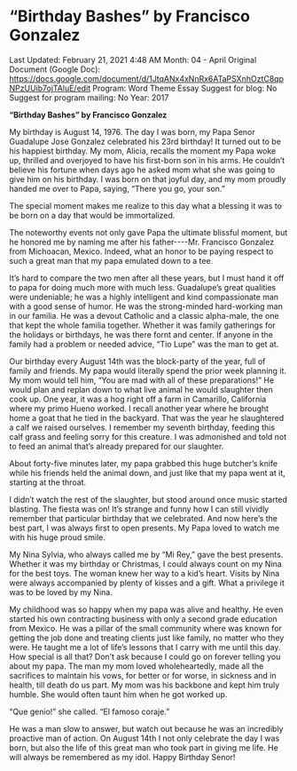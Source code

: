 # “Birthday Bashes” by Francisco Gonzalez

Last Updated: February 21, 2021 4:48 AM
Month: 04 - April
Original Document (Google Doc): https://docs.google.com/document/d/1JtqANx4xNnRx6ATaPSXnhOztC8qpNPzUUib7ojTAluE/edit
Program: Word Theme Essay
Suggest for blog: No
Suggest for program mailing: No
Year: 2017

**“Birthday Bashes” by Francisco Gonzalez**

My birthday is August 14, 1976. The day I was born, my Papa Senor Guadalupe Jose Gonzalez celebrated his 23rd birthday! It turned out to be his happiest birthday. My mom, Alicia, recalls the moment my Papa woke up, thrilled and overjoyed to have his first-born son in his arms. He couldn’t believe his fortune when days ago he asked mom what she was going to give him on his birthday. I was born on that joyful day, and my mom proudly handed me over to Papa, saying, “There you go, your son.”

The special moment makes me realize to this day what a blessing it was to be born on a day that would be immortalized.

The noteworthy events not only gave Papa the ultimate blissful moment, but he honored me by naming me after his father----Mr. Francisco Gonzalez from Michoacan, Mexico. Indeed, what an honor to be paying respect to such a great man that my papa emulated down to a tee.

It’s hard to compare the two men after all these years, but I must hand it off to papa for doing much more with much less. Guadalupe’s great qualities were undeniable; he was a highly intelligent and kind compassionate man with a good sense of humor. He was the strong-minded hard-working man in our familia. He was a devout Catholic and a classic alpha-male, the one that kept the whole familia together. Whether it was family gatherings for the holidays or birthdays, he was there fornt and center. If anyone in the family had a problem or needed advice, “Tio Lupe” was the man to get at.

Our birthday every August 14th was the block-party of the year, full of family and friends. My papa would literally spend the prior week planning it. My mom would tell him, “You are mad with all of these preparations!” He would plan and replan down to what live animal he would slaughter then cook up. One year, it was a hog right off a farm in Camarillo, California where my primo Hueno worked. I recall another year where he brought home a goat that he tied in the backyard. That was the year he slaughtered a calf we raised ourselves. I remember my seventh birthday, feeding this calf grass and feeling sorry for this creature. I was admonished and told not to feed an animal that’s already prepared for our slaughter.

About forty-five minutes later, my papa grabbed this huge butcher’s knife while his friends held the animal down, and just like that my papa went at it, starting at the throat.

I didn’t watch the rest of the slaughter, but stood around once music started blasting. The fiesta was on! It’s strange and funny how I can still vividly remember that particular birthday that we celebrated. And now here’s the best part, I was always first to open presents. My Papa loved to watch me with his huge proud smile.

My Nina Sylvia, who always called me by “Mi Rey,” gave the best presents. Whether it was my birthday or Christmas, I could always count on my Nina for the best toys. The woman knew her way to a kid’s heart. Visits by Nina were always accompanied by plenty of kisses and a gift. What a privilege it was to be loved by my Nina.

My childhood was so happy when my papa was alive and healthy. He even started his own contracting business with only a second grade education from Mexico. He was a pillar of the small community where was known for getting the job done and treating clients just like family, no matter who they were. He taught me a lot of life’s lessons that I carry with me until this day. How special is all that? Don’t ask because I could go on forever telling you about my papa. The man my mom loved wholeheartedly, made all the sacrifices to maintain his vows, for better or for worse, in sickness and in health, till death do us part. My mom was his backbone and kept him truly humble. She would often taunt him when he got worked up.

“Que genio!” she called. “El famoso coraje.”

He was a man slow to answer, but watch out because he was an incredibly proactive man of action. On August 14th I not only celebrate the day I was born, but also the life of this great man who took part in giving me life. He will always be remembered as my idol. Happy Birthday Senor!